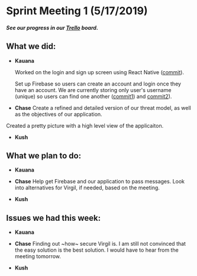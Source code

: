 # Sprint Meeting 1 (5/17/2019)

##### See our progress in our [Trello](https://trello.com/b/A29h9i9f/ecs153) board.

## What we did:

- **Kauana**

   Worked on the login and sign up screen using React Native ([commit](https://github.com/Wirdal/153Project/commit/f685b375b3c9f04a3c3738242b13e8898af7ee2a)).

   Set up Firebase so users can create an account and login once they have an account. We are currently storing only user's username (unique) so users can find one another ([commit1](https://github.com/Wirdal/153Project/commit/54eefaa8cb7f3a4f50dfdd7dbe50ed322d06bbd7)) and [commit2](https://github.com/Wirdal/153Project/commit/0f0b84f81d479ce6a849082f0a1e222de9c6be23)).

- **Chase**
Create a refined and detailed version of our threat model, as well as the objectives of our application.

Created a pretty picture with a high level view of the applicaiton.
- **Kush**

## What we plan to do:
- **Kauana**

- **Chase**
Help get Firebase and our application to pass messages. Look into alternatives for Virgil, if needed, based on the meeting.
- **Kush**

## Issues we had this week:

- **Kauana**

- **Chase**
Finding out ~how~ secure Virgil is. I am still not convinced that the easy solution is the best solution. I would have to hear from the meeting tomorrow.
- **Kush**
